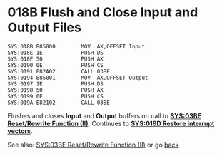 # 018B Flush and Close Input and Output Files

```
SYS:018B B85000        MOV	AX,OFFSET Input
SYS:018E 1E            PUSH	DS
SYS:018F 50            PUSH	AX
SYS:0190 0E            PUSH	CS
SYS:0191 E82A02        CALL	03BE
SYS:0194 B85001        MOV	AX,OFFSET Output
SYS:0197 1E            PUSH	DS
SYS:0198 50            PUSH	AX
SYS:0199 0E            PUSH	CS
SYS:019A E82102        CALL	03BE
```

Flushes and closes **Input** and **Output** buffers on call to **[SYS:03BE Reset/Rewrite Function (II)](03BA-RESET-REWRITE-FUNC-II.md)**. Continues to **[SYS:019D Restore interrupt vectors](019D-RESTORE-INT.md)**.

See also: [SYS:03BE Reset/Rewrite Function (II)](03BA-RESET-REWRITE-FUNC-II.md) or go [back](../README.md)